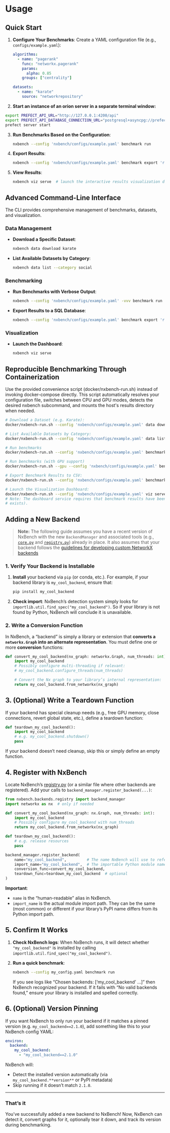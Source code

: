 # Usage

## Quick Start

1. **Configure Your Benchmarks**: Create a YAML configuration file (e.g., `configs/example.yaml`):

   ```yaml
   algorithms:
     - name: "pagerank"
       func: "networkx.pagerank"
       params:
         alpha: 0.85
       groups: ["centrality"]

   datasets:
     - name: "karate"
       source: "networkrepository"
   ```

2. **Start an instance of an orion server in a separate terminal window:**

  ```bash
  export PREFECT_API_URL="http://127.0.0.1:4200/api"
  export PREFECT_API_DATABASE_CONNECTION_URL="postgresql+asyncpg://prefect_user:pass@localhost:5432/prefect_db"
  prefect server start
  ```

3. **Run Benchmarks Based on the Configuration**:

   ```bash
   nxbench --config 'nxbench/configs/example.yaml' benchmark run
   ```

4. **Export Results**:

   ```bash
   nxbench --config 'nxbench/configs/example.yaml' benchmark export 'results/9e3e8baa4a3443c392dc8fee00373b11_20241220002902.json' --output-format csv --output-file 'results/results.csv'  # convert benchmarked results from a run with hash `9e3e8baa4a3443c392dc8fee00373b11_20241220002902` into csv format.
   ```

5. **View Results**:

   ```bash
   nxbench viz serve  # launch the interactive results visualization dashboard.
   ```

## Advanced Command-Line Interface

The CLI provides comprehensive management of benchmarks, datasets, and visualization.

### Data Management

- **Download a Specific Dataset**:

  ```bash
  nxbench data download karate
  ```

- **List Available Datasets by Category**:

  ```bash
  nxbench data list --category social
  ```

### Benchmarking

- **Run Benchmarks with Verbose Output**:

  ```bash
  nxbench --config 'nxbench/configs/example.yaml' -vvv benchmark run
  ```

- **Export Results to a SQL Database**:

  ```bash
  nxbench --config 'nxbench/configs/example.yaml' benchmark export 'results/9e3e8baa4a3443c392dc8fee00373b11_20241220002902.json' --output-format sql --output-file 'results/benchmarks.sqlite'
  ```

### Visualization

- **Launch the Dashboard**:

  ```bash
  nxbench viz serve
  ```

## Reproducible Benchmarking Through Containerization

Use the provided convenience script (docker/nxbench-run.sh) instead of invoking docker-compose directly. This script automatically resolves your configuration file, switches between CPU and GPU modes, detects the desired nxbench subcommand, and mounts the host's results directory when needed.

```bash
# Download a Dataset (e.g. Karate):
docker/nxbench-run.sh --config 'nxbench/configs/example.yaml' data download karate

# List Available Datasets by Category:
docker/nxbench-run.sh --config 'nxbench/configs/example.yaml' data list --category social

# Run benchmarks
docker/nxbench-run.sh --config 'nxbench/configs/example.yaml' benchmark run

# Run benchmarks (with GPU support)
docker/nxbench-run.sh --gpu --config 'nxbench/configs/example.yaml' benchmark run

# Export Benchmark Results to CSV:
docker/nxbench-run.sh --config 'nxbench/configs/example.yaml' benchmark export 'nxbench_results/9e3e8baa4a3443c392dc8fee00373b11_20241220002902.json' --output-format csv --output-file 'nxbench_results/results.csv'

# Launch the Visualization Dashboard:
docker/nxbench-run.sh --config 'nxbench/configs/example.yaml' viz serve
# Note: The dashboard service requires that benchmark results have been generated and exported (i.e. a valid results/results.csv file
# exists).
```

## Adding a New Backend

> **Note:** The following guide assumes you have a recent version of NxBench with the new `BackendManager` and associated tools (e.g., [`core.py`](../nxbench/backends/core.py) and [`registry.py`](../nxbench/backends/registry.py)) already in place. It also assumes that your backend follows the [guidelines for developing custom NetworkX backends](https://networkx.org/documentation/stable/reference/backends.html#docs-for-backend-developers)

### 1. Verify Your Backend is Installable

1. **Install** your backend via `pip` (or conda, etc.).
   For example, if your backend library is `my_cool_backend`, ensure that:

   ```bash
   pip install my_cool_backend
   ```

2. **Check import**: NxBench’s detection system simply looks for `importlib.util.find_spec("my_cool_backend")`. So if your library is not found by Python, NxBench will conclude it is unavailable.

### 2. Write a Conversion Function

In NxBench, a “backend” is simply a library or extension that **converts a `networkx.Graph` into an alternate representation**. You must define one or more **conversion** functions:

```python
def convert_my_cool_backend(nx_graph: networkx.Graph, num_threads: int):
    import my_cool_backend
    # Possibly configure multi-threading if relevant:
    # my_cool_backend.configure_threads(num_threads)

    # Convert the Nx graph to your library’s internal representation:
    return my_cool_backend.from_networkx(nx_graph)
```

## 3. (Optional) Write a Teardown Function

If your backend has special cleanup needs (e.g., free GPU memory, close connections, revert global state, etc.), define a teardown function:

```python
def teardown_my_cool_backend():
    import my_cool_backend
    # e.g. my_cool_backend.shutdown()
    pass
```

If your backend doesn’t need cleanup, skip this or simply define an empty function.

## 4. Register with NxBench

Locate NxBench’s [registry.py](../nxbench/backends/registry.py) (or a similar file where other backends are registered). Add your calls to `backend_manager.register_backend(...)`:

```python
from nxbench.backends.registry import backend_manager
import networkx as nx  # only if needed

def convert_my_cool_backend(nx_graph: nx.Graph, num_threads: int):
    import my_cool_backend
    # Possibly configure my_cool_backend with num_threads
    return my_cool_backend.from_networkx(nx_graph)

def teardown_my_cool_backend():
    # e.g. release resources
    pass

backend_manager.register_backend(
    name="my_cool_backend",         # The name NxBench will use to refer to it
    import_name="my_cool_backend",  # The importable Python module name
    conversion_func=convert_my_cool_backend,
    teardown_func=teardown_my_cool_backend  # optional
)
```

**Important**:

- `name` is the “human-readable” alias in NxBench.
- `import_name` is the actual module import path. They can be the same (most common) or different if your library’s PyPI name differs from its Python import path.

## 5. Confirm It Works

1. **Check NxBench logs**: When NxBench runs, it will detect whether `"my_cool_backend"` is installed by calling `importlib.util.find_spec("my_cool_backend")`.
2. **Run a quick benchmark**:

   ```bash
   nxbench --config my_config.yaml benchmark run
   ```

   If you see logs like “Chosen backends: [‘my_cool_backend’ …]” then NxBench recognized your backend. If it fails with “No valid backends found,” ensure your library is installed and spelled correctly.

## 6. (Optional) Version Pinning

If you want NxBench to only run your backend if it matches a pinned version (e.g. `my_cool_backend==2.1.0`), add something like this to your NxBench config YAML:

```yaml
environ:
  backend:
    my_cool_backend:
      - "my_cool_backend==2.1.0"
```

NxBench will:

- Detect the installed version automatically (via `my_cool_backend.**version**` or PyPI metadata)
- Skip running if it doesn’t match `2.1.0`.

---

### That’s it

You’ve successfully added a new backend to NxBench! Now, NxBench can detect it, convert graphs for it, optionally tear it down, and track its version during benchmarking.
